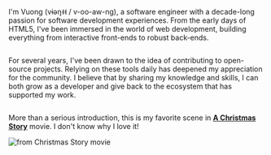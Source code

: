 I'm Vuong (vɨəŋ˧˧ / v-oo-aw-ng), a software engineer with a decade-long passion for software development experiences. 
From the early days of HTML5, I've been immersed in the world of web development, building everything from interactive front-ends to robust back-ends. 

<img src="https://github-readme-stats.vercel.app/api/top-langs/?username=vuon9&layout=compact" alt="" />

For several years, I've been drawn to the idea of contributing to open-source projects. Relying on these tools daily has deepened my appreciation for the community. 
I believe that by sharing my knowledge and skills, I can both grow as a developer and give back to the ecosystem that has supported my work.

<img src="https://github-readme-stats.vercel.app/api?username=vuon9&show_icons=true&show=prs_merged" alt="" /> 

More than a serious introduction, this is my favorite scene in <b><a href="https://www.imdb.com/title/tt0085334">A Christmas Story</a></b> movie. 
I don't know why I love it!

![from Christmas Story movie](https://media.giphy.com/media/xUPOqtMLKm2Nwt2wXS/giphy.gif)

